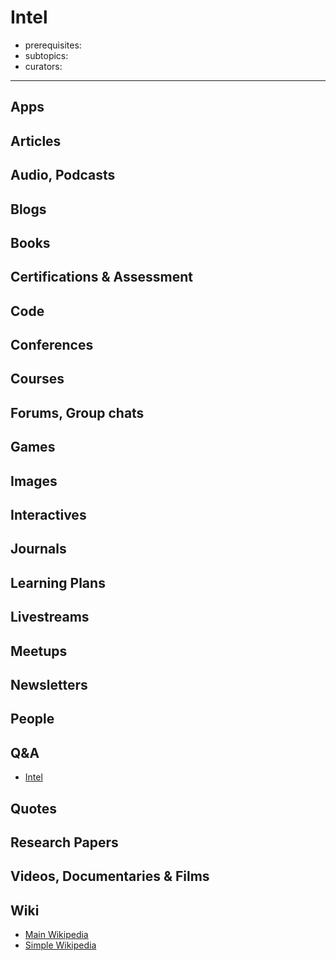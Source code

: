 # Intel

- prerequisites:
- subtopics:
- curators:

------

## Apps

## Articles

## Audio, Podcasts

## Blogs

## Books

## Certifications & Assessment

## Code

## Conferences

## Courses

## Forums, Group chats

## Games

## Images

## Interactives

## Journals

## Learning Plans

## Livestreams

## Meetups

## Newsletters

## People

## Q&A

- [Intel](https://www.quora.com/topic/Intel-company)

## Quotes

## Research Papers

## Videos, Documentaries & Films

## Wiki

- [Main Wikipedia](https://en.wikipedia.org/wiki/Intel)
- [Simple Wikipedia](https://simple.wikipedia.org/wiki/Intel)

